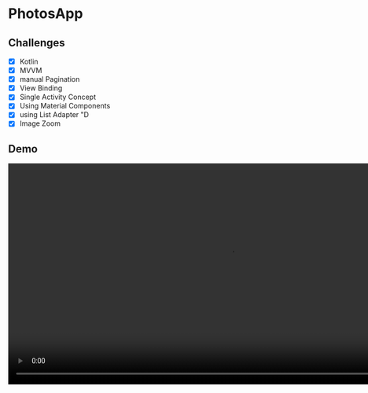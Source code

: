 # PhotosApp
 ## Challenges
 
- [x] Kotlin
- [x] MVVM
- [x] manual Pagination
- [x] View Binding
- [x] Single Activity Concept
- [x] Using Material Components
- [x] using List Adapter "D 
- [x] Image Zoom

 ## Demo

 <video src="" height = "450"/>

